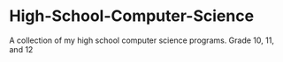 # High-School-Computer-Science
A collection of my high school computer science programs.
Grade 10, 11, and 12
